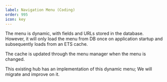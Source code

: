 ```yaml
---
label: Navigation Menu (Coding)
order: 995
icon: key
---
```


The menu is dynamic, with fields and URLs stored in the database. However, it will only load the menu from DB once on application startup and subsequently loads from an ETS cache.

The cache is updated through the menu manager when the menu is changed.

This existing hub has an implementation of this dynamic menu; We will migrate and improve on it.